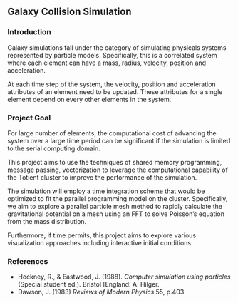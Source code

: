 ## Galaxy Collision Simulation

### Introduction 

Galaxy simulations fall under the category of simulating physicals systems represented by particle models. Specifically, this is a correlated system where each element can have a mass, radius, velocity, position and acceleration. 

At each time step of the system, the velocity, position and acceleration attributes of an element need to be updated. These attributes for a single element depend on every other elements in the system. 


### Project Goal

For large number of elements, the computational cost of advancing the system over a large time period can be significant if the simulation is limited to the serial computing domain. 

This project aims to use the techniques of shared memory programming, message passing, vectorization to leverage the computational capability of the Totient cluster to improve the performance of the simulation. 

The simulation will employ a time integration scheme that would be optimized to fit the parallel programming model on the cluster. Specifically, we aim to explore a parallel particle mesh method to rapidly calculate the gravitational potential on a mesh using an FFT to solve Poisson’s equation from the mass distribution.

Furthermore, if time permits, this project aims to explore various visualization approaches including interactive 
initial conditions.

### References
 - Hockney, R., & Eastwood, J. (1988). _Computer simulation using particles_ (Special student ed.). Bristol [England: A. Hilger.
 - Dawson, J. (1983) _Reviews of Modern Physics_ 55, p.403


